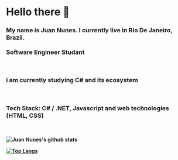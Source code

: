 
# Hello there :wave:

<h3> 
 My name is Juan Nunes. I currently live in Rio De Janeiro, Brazil. <br>
 <br>
 <strong>Software Engineer Studant</strong>
 <br>
</h3>
<br>
<h3>
i am currently studying C# and its ecosystem
</h3>

<br>
<h3>
 <strong> Tech Stack: C# / .NET, Javascript and web technologies (HTML, CSS) <strong>
</h3>

<br>

![Juan Nunes's github stats](https://github-readme-stats.vercel.app/api?username=juannunesz&hide=contribs,prs&show_icons=true&theme=radical)


[![Top Langs](https://github-readme-stats.vercel.app/api/top-langs/?username=juannunesz&layout=compact&theme=radical)](https://github.com/juannunesz/github-readme-stats)
